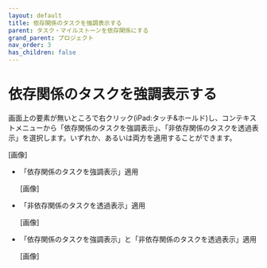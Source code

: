 ```yaml
---
layout: default
title: 依存関係のタスクを強調表示する
parent: タスク・マイルストーンを依存関係にする
grand_parent: プロジェクト
nav_order: 3
has_children: false
---
```


# 依存関係のタスクを強調表示する

画面上の要素が無いところで右クリック(iPad:タッチ&ホールド)し、コンテキストメニューから「依存関係のタスクを強調表示」、「非依存関係のタスクを透過表示」を選択します。いずれか、あるいは両方を適用することができます。

[画像]

- 「依存関係のタスクを強調表示」適用
 
    [画像]
    
- 「非依存関係のタスクを透過表示」適用
 
    [画像]
    
- 「依存関係のタスクを強調表示」と「非依存関係のタスクを透過表示」適用
 
    [画像]
    